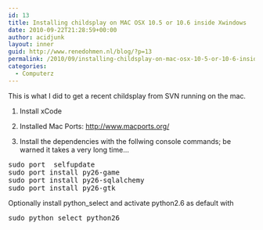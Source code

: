 ```yaml
---
id: 13
title: Installing childsplay on MAC OSX 10.5 or 10.6 inside Xwindows
date: 2010-09-22T21:28:59+00:00
author: acidjunk
layout: inner
guid: http://www.renedohmen.nl/blog/?p=13
permalink: /2010/09/installing-childsplay-on-mac-osx-10-5-or-10-6-inside-xwindows/
categories:
  - Computerz
---
```

﻿﻿This is what I did to get a recent childsplay from SVN running on the mac.

1) Install xCode

2) Installed Mac Ports: <a href="http://www.macports.org/" target="_blank">http://www.macports.org/</a>

2) Install the dependencies with the follwing console commands; be warned it takes a very long time&#8230;

<pre>sudo port  selfupdate
sudo port install py26-game
sudo port install py26-sqlalchemy
sudo port install py26-gtk</pre>

Optionally install python_select and activate python2.6 as default with

<pre>sudo python_select python26</pre>